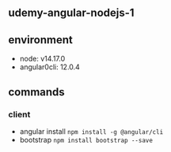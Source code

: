 ## udemy-angular-nodejs-1


## environment
- node: v14.17.0
- angular0cli: 12.0.4



## commands
### client
- angular install
`npm install -g @angular/cli`
- bootstrap
`npm install bootstrap --save`


